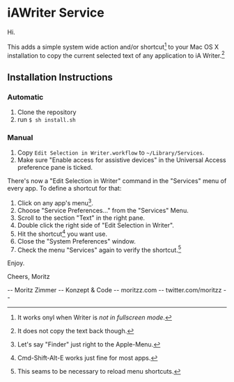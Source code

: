 # iAWriter Service

Hi.

This adds a simple system wide action and/or shortcut[^1] to your Mac OS X installation to copy the current selected text of any application to iA Writer.[^2]

## Installation Instructions

### Automatic

1. Clone the repository
2. run `$ sh install.sh`

### Manual

1. Copy `Edit Selection in Writer.workflow` to `~/Library/Services`.
2. Make sure "Enable access for assistive devices" in the Universal Access preference pane is ticked.

There's now a "Edit Selection in Writer" command in the "Services" menu of every app. To define a shortcut for that:

1. Click on any app's menu[^3].
2. Choose "Service Preferences..." from the "Services" Menu.
3. Scroll to the section "Text" in the right pane.
4. Double click the right side of "Edit Selection in Writer".
5. Hit the shortcut[^4] you want use.
6. Close the "System Preferences" window.
7. Check the menu "Services" again to verify the shortcut.[^5]

Enjoy.

Cheers,
Moritz

[^1]: It works onyl when Writer is _not in fullscreen mode_.
[^2]: It does not copy the text back though.
[^3]: Let's say "Finder" just right to the Apple-Menu.
[^4]: Cmd-Shift-Alt-E works just fine for most apps.
[^5]: This seams to be necessary to reload menu shortcuts.

-- Moritz Zimmer -- Konzept & Code -- moritzz.com -- twitter.com/moritzz --